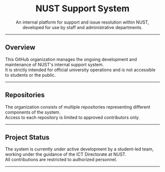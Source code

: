 <h1 align="center">NUST Support System</h1>

<p align="center">
An internal platform for support and issue resolution within NUST, developed for use by staff and administrative departments.
</p>

---

## Overview

This GitHub organization manages the ongoing development and maintenance of NUST's internal support system.  
It is strictly intended for official university operations and is not accessible to students or the public.

---

## Repositories

The organization consists of multiple repositories representing different components of the system.  
Access to each repository is limited to approved contributors only.

---

## Project Status

The system is currently under active development by a student-led team, working under the guidance of the ICT Directorate at NUST.  
All contributions are restricted to authorized personnel.

---
